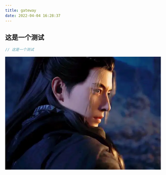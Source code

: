 ```yaml
---
title: gateway
date: 2022-04-04 16:28:37
---
```


## 这是一个测试

```java
// 这是一个测试
```

![image-20220404210219893](index.assets/image-20220404210219893.png)
